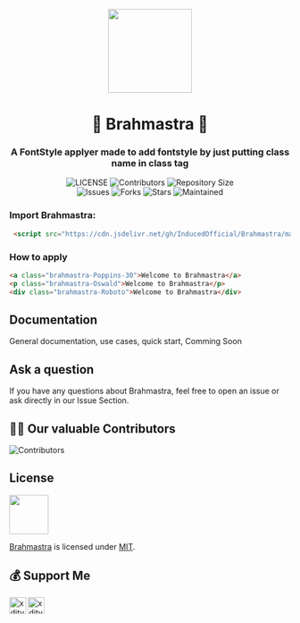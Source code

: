 <p align="center">
      <img style="width:150px; height: 150px;"  src="https://telegra.ph/file/7947e88a6488972b46bd0.jpg"></p>
<h1 align="center"><b>🔱 Brahmastra 🔱</b></h1>
<!-- <h2 align="center"><b>A FontStyle applyer made to add fontstyle by just putting class name in class tag </b></h2> -->
<h3 align="center">A FontStyle applyer made to add fontstyle by just putting class name in class tag </h3>

<p align="center">
    <img src="https://img.shields.io/github/license/InducedOfficial/Brahmastra?style=for-the-badge&logo=appveyor" alt="LICENSE">
    <img src="https://img.shields.io/github/contributors/InducedOfficial/Brahmastra?style=for-the-badge&logo=appveyor" alt="Contributors">
    <img src="https://img.shields.io/github/repo-size/InducedOfficial/Brahmastra?style=for-the-badge&logo=appveyor" alt="Repository Size"> <br>
    <img src="https://img.shields.io/github/issues/InducedOfficial/Brahmastra?style=for-the-badge&logo=appveyor" alt="Issues">
    <img src="https://img.shields.io/github/forks/InducedOfficial/Brahmastra?style=for-the-badge&logo=appveyor" alt="Forks">
    <img src="https://img.shields.io/github/stars/InducedOfficial/Brahmastra?style=for-the-badge&logo=appveyor" alt="Stars">
    <img src="https://img.shields.io/badge/Maintained-Yes-yellow.svg" alt="Maintained">
</p>

### Import Brahmastra:
```html
 <script src="https://cdn.jsdelivr.net/gh/InducedOfficial/Brahmastra/main/main.js" ></script>
```

### How to apply
```html
<a class="brahmastra-Poppins-30">Welcome to Brahmastra</a>
<p class="brahmastra-Oswald">Welcome to Brahmastra</p>
<div class="brahmastra-Roboto">Welcome to Brahmastra</div>
```

## Documentation

General documentation, use cases, quick start, Comming Soon

## Ask a question

If you have any questions about Brahmastra, feel free to open an issue or ask directly in our Issue Section.

## 👨‍💻 Our valuable Contributors

![Contributors](https://contrib.rocks/image?repo=InducedOfficial/Brahmastra)

## License
<img style="width:70px; "  src="https://upload.wikimedia.org/wikipedia/commons/thumb/0/0c/MIT_logo.svg/330px-MIT_logo.svg.png">

[Brahmastra](https://github.com/InducedOfficial/Brahmastra) is licensed under [MIT](https://choosealicense.com/licenses/mit/).


## 💰 Support Me

<a href="https://ko-fi.com/xditya" class="padded"><img height="30" style="border:0px;height:30px;" align="left" alt="xditya" src="https://az743702.vo.msecnd.net/cdn/kofi3.png?v=0" /></a>
<a href="https://www.paypal.me/xditya7" class="padded"><img height="30" style="border:0px;height:30px;" align="centre" alt="xditya" src="https://cdn.rawgit.com/twolfson/paypal-github-button/1.0.0/dist/button.svg" /></a>